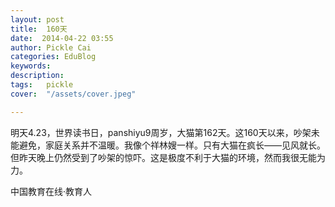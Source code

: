 ```yaml
---
layout: post  
title:  160天  
date:  2014-04-22 03:55  
author: Pickle Cai  
categories: EduBlog  
keywords: 
description:   
tags:	pickle   
cover:  "/assets/cover.jpeg"  

---  
```

    
明天4.23，世界读书日，panshiyu9周岁，大猫第162天。这160天以来，吵架未能避免，家庭关系并不温暖。我像个祥林嫂一样。只有大猫在疯长——见风就长。但昨天晚上仍然受到了吵架的惊吓。这是极度不利于大猫的环境，然而我很无能为力。

		    
 中国教育在线·教育人

